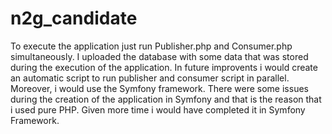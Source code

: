 # n2g_candidate
To execute the application just run Publisher.php and Consumer.php simultaneously. I uploaded the database with some data that was stored during the execution of the application.
In future improvents i would create an automatic script to run publisher and consumer script in parallel. Moreover, i would use the Symfony framework. There were some issues during the creation of the application in Symfony and that is the reason that i used pure PHP. Given more time i would have completed it in Symfony Framework.
